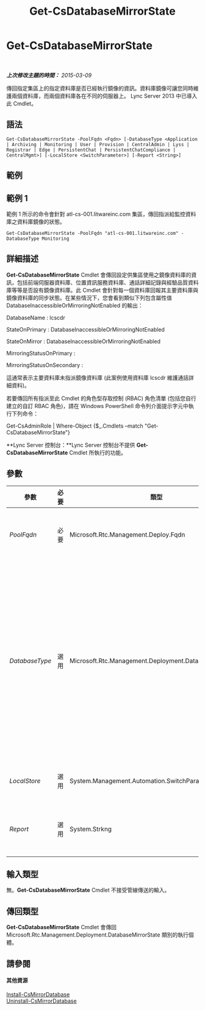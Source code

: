 ﻿---
title: Get-CsDatabaseMirrorState
TOCTitle: Get-CsDatabaseMirrorState
ms:assetid: 458f5367-ee04-4281-971f-08f79a625509
ms:mtpsurl: https://technet.microsoft.com/zh-tw/library/JJ204845(v=OCS.15)
ms:contentKeyID: 49290778
ms.date: 08/10/2015
mtps_version: v=OCS.15
ms.translationtype: HT
---

# Get-CsDatabaseMirrorState

 

_**上次修改主題的時間：** 2015-03-09_

傳回指定集區上的指定資料庫是否已經執行鏡像的資訊。資料庫鏡像可讓您同時維護兩個資料庫，而兩個資料庫各在不同的伺服器上。 Lync Server 2013 中已導入此 Cmdlet。

## 語法

    Get-CsDatabaseMirrorState -PoolFqdn <Fqdn> [-DatabaseType <Application | Archiving | Monitoring | User | Provision | CentralAdmin | Lyss | Registrar | Edge | PersistentChat | PersistentChatCompliance | CentralMgmt>] [-LocalStore <SwitchParameter>] [-Report <String>]

## 範例

## 範例 1

範例 1 所示的命令會針對 atl-cs-001.litwareinc.com 集區，傳回指派給監控資料庫之資料庫鏡像的狀態。

    Get-CsDatabaseMirrorState -PoolFqdn "atl-cs-001.litwareinc.com" -DatabaseType Monitoring

## 詳細描述

**Get-CsDatabaseMirrorState** Cmdlet 會傳回設定供集區使用之鏡像資料庫的資訊，包括前端伺服器資料庫、位置資訊服務資料庫、通話詳細記錄與經驗品質資料庫等等是否設有鏡像資料庫。此 Cmdlet 會針對每一個資料庫回報其主要資料庫與鏡像資料庫的同步狀態。在某些情況下，您會看到類似下列包含屬性值 DatabaseInaccessibleOrMirroringNotEnabled 的輸出：

DatabaseName : lcscdr

StateOnPrimary : DatabaseInaccessibleOrMirroringNotEnabled

StateOnMirror : DatabaseInaccessibleOrMirroringNotEnabled

MirroringStatusOnPrimary :

MirroringStatusOnSecondary :

這通常表示主要資料庫未指派鏡像資料庫 (此案例使用資料庫 lcscdr 維護通話詳細資料)。

若要傳回所有指派至此 Cmdlet 的角色型存取控制 (RBAC) 角色清單 (包括您自行建立的自訂 RBAC 角色)，請在 Windows PowerShell 命令列介面提示字元中執行下列命令：

Get-CsAdminRole | Where-Object {$\_.Cmdlets –match "Get-CsDatabaseMirrorState"}

**Lync Server 控制台：**Lync Server 控制台不提供 **Get-CsDatabaseMirrorState** Cmdlet 所執行的功能。

## 參數


<table>
<colgroup>
<col style="width: 25%" />
<col style="width: 25%" />
<col style="width: 25%" />
<col style="width: 25%" />
</colgroup>
<thead>
<tr class="header">
<th>參數</th>
<th>必要</th>
<th>類型</th>
<th>說明</th>
</tr>
</thead>
<tbody>
<tr class="odd">
<td><p><em>PoolFqdn</em></p></td>
<td><p>必要</p></td>
<td><p>Microsoft.Rtc.Management.Deploy.Fqdn</p></td>
<td><p>要檢查資料庫鏡像狀態之集區的完整網域名稱。例如：</p>
<p>-PoolFqdn &quot;atl-cs-001.litwareinc.com&quot;</p></td>
</tr>
<tr class="even">
<td><p><em>DatabaseType</em></p></td>
<td><p>選用</p></td>
<td><p>Microsoft.Rtc.Management.Deployment.DatabaseNameType</p></td>
<td><p>要檢查鏡像狀態之資料庫的類型。允許的值為：</p>
<p>Application</p>
<p>Archiving</p>
<p>CentralAdmin</p>
<p>CentralMgmt</p>
<p>Edge</p>
<p>Lyss</p>
<p>Monitoring</p>
<p>PersistentChat</p>
<p>PersistentChatCompliance</p>
<p>Provision</p>
<p>Registrar</p>
<p>User</p></td>
</tr>
<tr class="odd">
<td><p><em>LocalStore</em></p></td>
<td><p>選用</p></td>
<td><p>System.Management.Automation.SwitchParameter</p></td>
<td><p>從中央管理存放區的本機複本擷取備份鏡像狀態，而不從中央管理存放區本身擷取。</p></td>
</tr>
<tr class="even">
<td><p><em>Report</em></p></td>
<td><p>選用</p></td>
<td><p>System.Strkng</p></td>
<td><p>可讓您指定在 Cmdlet 執行時所建立記錄檔的檔案路徑。例如：</p>
<p>-Report &quot;C:\Logs\DatabaseMirrorState.html&quot;</p></td>
</tr>
</tbody>
</table>


## 輸入類型

無。**Get-CsDatabaseMirrorState** Cmdlet 不接受管線傳送的輸入。

## 傳回類型

**Get-CsDatabaseMirrorState** Cmdlet 會傳回 Microsoft.Rtc.Management.Deployment.DatabaseMirrorState 類別的執行個體。

## 請參閱

#### 其他資源

[Install-CsMirrorDatabase](install-csmirrordatabase.md)  
[Uninstall-CsMirrorDatabase](uninstall-csmirrordatabase.md)

